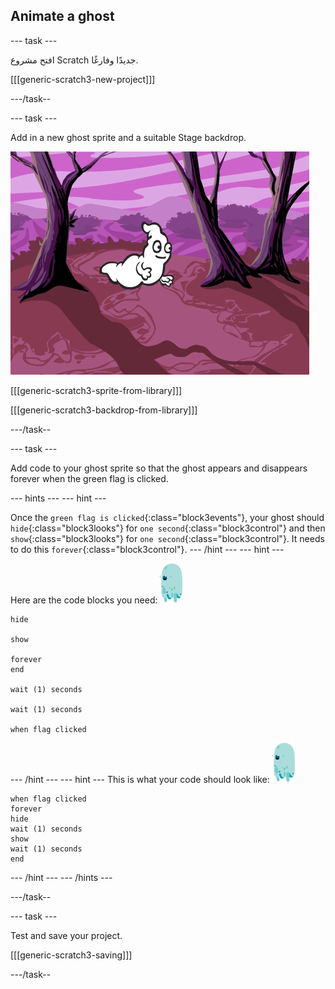 ## Animate a ghost

\--- task \---

افتح مشروع Scratch جديدًا وفارغًا.

[[[generic-scratch3-new-project]]]

\---/task--

\--- task \---

Add in a new ghost sprite and a suitable Stage backdrop.

![لقطة الشاشة](images/ghost-ghost.png)

[[[generic-scratch3-sprite-from-library]]]

[[[generic-scratch3-backdrop-from-library]]]

\---/task--

\--- task \---

Add code to your ghost sprite so that the ghost appears and disappears forever when the green flag is clicked.

\--- hints \--- \--- hint \---

Once the `green flag is clicked`{:class="block3events"}, your ghost should `hide`{:class="block3looks"} for `one second`{:class="block3control"} and then `show`{:class="block3looks"} for `one second`{:class="block3control"}. It needs to do this `forever`{:class="block3control"}. \--- /hint \--- \--- hint \---

Here are the code blocks you need: ![ghost-sprite](images/ghost-sprite.png)

```blocks3
hide

show

forever
end

wait (1) seconds

wait (1) seconds

when flag clicked
```

\--- /hint \--- \--- hint \--- This is what your code should look like: ![ghost-sprite](images/ghost-sprite.png)

```blocks3
when flag clicked
forever
hide
wait (1) seconds
show
wait (1) seconds
end
```

\--- /hint \--- \--- /hints \---

\---/task--

\--- task \---

Test and save your project.

[[[generic-scratch3-saving]]]

\---/task--